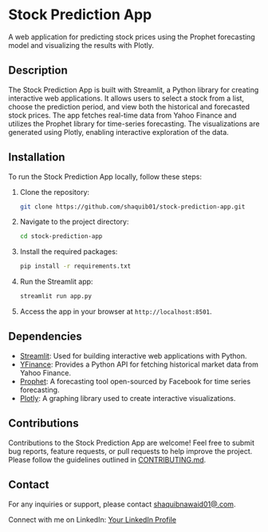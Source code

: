 # Stock Prediction App

A web application for predicting stock prices using the Prophet forecasting model and visualizing the results with Plotly.

## Description

The Stock Prediction App is built with Streamlit, a Python library for creating interactive web applications. It allows users to select a stock from a list, choose the prediction period, and view both the historical and forecasted stock prices. The app fetches real-time data from Yahoo Finance and utilizes the Prophet library for time-series forecasting. The visualizations are generated using Plotly, enabling interactive exploration of the data.

## Installation

To run the Stock Prediction App locally, follow these steps:

1. Clone the repository:

    ```bash
    git clone https://github.com/shaquib01/stock-prediction-app.git
    ```

2. Navigate to the project directory:

    ```bash
    cd stock-prediction-app
    ```

3. Install the required packages:

    ```bash
    pip install -r requirements.txt
    ```

4. Run the Streamlit app:

    ```bash
    streamlit run app.py
    ```

5. Access the app in your browser at `http://localhost:8501`.

## Dependencies

- [Streamlit](https://streamlit.io/): Used for building interactive web applications with Python.
- [YFinance](https://pypi.org/project/yfinance/): Provides a Python API for fetching historical market data from Yahoo Finance.
- [Prophet](https://facebook.github.io/prophet/): A forecasting tool open-sourced by Facebook for time series forecasting.
- [Plotly](https://plotly.com/python/getting-started/): A graphing library used to create interactive visualizations.

## Contributions

Contributions to the Stock Prediction App are welcome! Feel free to submit bug reports, feature requests, or pull requests to help improve the project. Please follow the guidelines outlined in [CONTRIBUTING.md](CONTRIBUTING.md).

## Contact

For any inquiries or support, please contact [shaquibnawaid01@.com](mailto:shaquibnawaid01@gmail.com).

Connect with me on LinkedIn: [Your LinkedIn Profile](https://www.linkedin.com/in/shaquibnawaid/)
